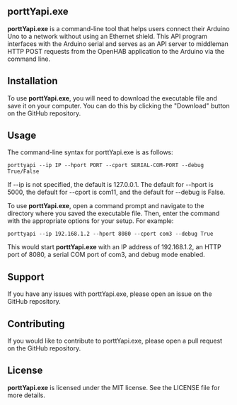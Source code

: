 ## porttYapi.exe

**porttYapi.exe** is a command-line tool that helps users connect their Arduino Uno to a network without using an Ethernet shield. This API program interfaces with the Arduino serial and serves as an API server to middleman HTTP POST requests from the OpenHAB application to the Arduino via the command line.

## Installation
To use **porttYapi.exe**, you will need to download the executable file and save it on your computer. You can do this by clicking the "Download" button on the GitHub repository.

## Usage
The command-line syntax for porttYapi.exe is as follows:

```
porttyapi --ip IP --hport PORT --cport SERIAL-COM-PORT --debug True/False
```

If --ip is not specified, the default is 127.0.0.1. The default for --hport is 5000, the default for --cport is com11, and the default for --debug is False.

To use **porttYapi.exe**, open a command prompt and navigate to the directory where you saved the executable file. Then, enter the command with the appropriate options for your setup. For example:

```
porttyapi --ip 192.168.1.2 --hport 8080 --cport com3 --debug True
```

This would start **porttYapi.exe** with an IP address of 192.168.1.2, an HTTP port of 8080, a serial COM port of com3, and debug mode enabled.

## Support
If you have any issues with porttYapi.exe, please open an issue on the GitHub repository.

## Contributing
If you would like to contribute to porttYapi.exe, please open a pull request on the GitHub repository.

## License
**porttYapi.exe** is licensed under the MIT license. See the LICENSE file for more details.
